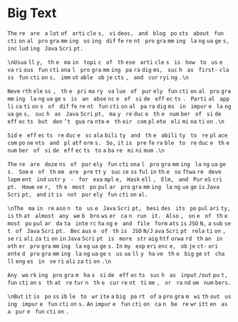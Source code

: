 # Big Text

`The` `re` ` are` ` a` ` lot ` `of` ` arti` `cle` `s,` ` vi` `deos,` ` and` ` blog` ` po` `sts` ` about` ` fun` `cti` `on` `al ` `pro` `gra` `mm` `ing` ` us` `ing` ` dif` `fe` `re` `nt ` `pro` `gra` `mm` `ing` ` la` `ng` `ua` `ge` `s,` ` inc` `lud` `ing` ` Java` `Scri` `pt.`

`\nUsua` `ll` `y,` ` th` `e ` `ma` `in ` `topi` `c ` `of` ` th` `ese` ` arti` `cle` `s ` `is ` `how ` `to` ` us` `e ` `va` `ri` `ous` ` fun` `cti` `ona` `l ` `pro` `gra` `mm` `ing` ` pa` `ra` `dig` `ms,` ` suc` `h ` `as ` `first-` `cla` `ss` ` fun` `cti` `on` `s,` ` imm` `ut` `able` ` ob` `je` `cts` `, ` `and` ` cur` `ryi` `ng` `.\n`

`Neve` `rth` `ele` `ss` `, ` `th` `e ` `pri` `ma` `ry ` `va` `lue` ` of` ` pur` `ely ` `fun` `cti` `on` `al ` `pro` `gra` `mm` `ing` ` la` `ng` `ua` `ge` `s ` `is ` `an ` `abse` `nc` `e ` `of` ` si` `de ` `eff` `ec` `ts` `. ` `Parti` `al ` `app` `li` `ca` `ti` `on` `s ` `of` ` dif` `fe` `re` `nt ` `fun` `cti` `on` `al ` `pa` `ra` `dig` `ms ` `in ` `impur` `e ` `la` `ng` `ua` `ge` `s,` ` suc` `h ` `as ` `Java` `Scri` `pt,` ` ma` `y ` `re` `duc` `e ` `th` `e ` `num` `ber ` `of` ` si` `de ` `eff` `ec` `ts` ` but` ` don` `’t ` `gua` `ra` `nte` `e ` `th` `eir ` `com` `pl` `ete` ` eli` `mi` `na` `ti` `on` `.\n`

`Sid` `e ` `eff` `ec` `ts` ` re` `duc` `e ` `sc` `ala` `bili` `ty ` `and` ` th` `e ` `abili` `ty ` `to` ` re` `pl` `ace ` `com` `po` `ne` `nts` ` and` ` pl` `atf` `orm` `s.` ` So,` ` it ` `is ` `pre` `fe` `ra` `ble` ` to` ` re` `duc` `e ` `th` `e ` `num` `ber ` `of` ` si` `de ` `eff` `ec` `ts` ` to` ` a ` `ba` `re` ` mi` `ni` `mum` `.\n`

`The` `re` ` are` ` doze` `ns ` `of` ` pur` `ely ` `fun` `cti` `ona` `l ` `pro` `gra` `mm` `ing` ` la` `ng` `ua` `ge` `s.` ` Som` `e ` `of` ` th` `em ` `are` ` pre` `tt` `y ` `suc` `ce` `ss` `ful` ` in ` `th` `e ` `so` `ftwa` `re` ` deve` `lopm` `ent ` `ind` `ustr` `y ` `- ` `for ` `exa` `mpl` `e,` ` Hask` `ell` `, ` `Elm,` ` and` ` Pur` `eS` `cri` `pt.` ` Howe` `ve` `r,` ` th` `e ` `most ` `po` `pul` `ar ` `pro` `gra` `mm` `ing` ` la` `ng` `ua` `ge` ` is ` `Java` `Scri` `pt,` ` and` ` it ` `is ` `not ` `pur` `ely ` `fun` `cti` `on` `al.`

`\nThe` ` ma` `in ` `re` `aso` `n ` `to` ` us` `e ` `Java` `Scri` `pt,` ` besi` `des ` `its` ` po` `pul` `ari` `ty,` ` is ` `th` `at ` `almost ` `any ` `we` `b ` `bro` `ws` `er ` `ca` `n ` `run` ` it.` ` Also` `, ` `on` `e ` `of` ` th` `e ` `most ` `po` `pul` `ar ` `da` `ta` ` inte` `rc` `ha` `ng` `e ` `and` ` file` ` form` `ats` ` is ` `JSO` `N,` ` a ` `sub` `se` `t ` `of` ` Java` `Scri` `pt.` ` Bec` `aus` `e ` `of` ` th` `is ` `JSO` `N/J` `ava` `Scri` `pt ` `rela` `ti` `on` `, ` `se` `ri` `ali` `za` `ti` `on` ` in ` `Java` `Scri` `pt ` `is ` `more` ` str` `aig` `htf` `orwa` `rd` ` th` `an ` `in ` `oth` `er ` `pro` `gra` `mm` `ing` ` la` `ng` `ua` `ge` `s.` ` In ` `my ` `exp` `eri` `enc` `e,` ` ob` `je` `ct-` `ori` `ente` `d ` `pro` `gra` `mm` `ing` ` la` `ng` `ua` `ge` `s ` `us` `ua` `ll` `y ` `ha` `ve` ` th` `e ` `big` `ge` `st ` `cha` `ll` `eng` `es ` `in ` `se` `ri` `ali` `za` `ti` `on` `.\n`

`Any ` `wo` `rk` `ing` ` pro` `gra` `m ` `ha` `s ` `si` `de ` `eff` `ec` `ts` ` suc` `h ` `as ` `input` `/out` `pu` `t,` ` fun` `cti` `on` `s ` `th` `at ` `re` `tur` `n ` `th` `e ` `cur` `re` `nt ` `ti` `me` `, ` `or ` `ra` `nd` `om` ` num` `bers.`

`\nBut` ` it ` `is ` `po` `ss` `ib` `le` ` to` ` wr` `ite` ` a ` `big` ` pa` `rt ` `of` ` a ` `pro` `gra` `m ` `wi` `th` `out` ` us` `ing` ` impur` `e ` `fun` `cti` `on` `s.` ` An ` `impur` `e ` `fun` `cti` `on` ` ca` `n ` `be ` `re` `wr` `itt` `en ` `as ` `a ` `pur` `e ` `fun` `cti` `on` `.`

